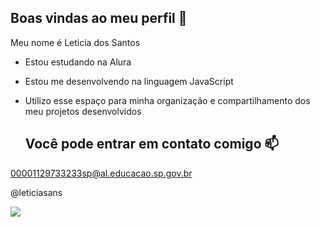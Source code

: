 ## Boas vindas ao meu perfil 💙

Meu nome é Leticia dos Santos

- Estou estudando na Alura
- Estou me desenvolvendo na linguagem JavaScript
- Utilizo esse espaço para minha organização e compartilhamento dos meu projetos desenvolvidos

  ## Você pode entrar em contato comigo 📫

00001129733233sp@al.educacao.sp.gov.br

@leticiasans

![](https://tenor.com/p6Y4yPxKOCr.gif)


